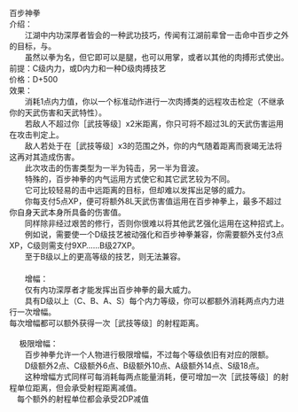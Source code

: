 <title>百步神拳</title>
<meta name="GENERATOR" content="WinCHM">
<meta http-equiv="Content-Type" content="text/html; charset=gb2312">
<br>百步神拳
<br>介绍：
<br>　　江湖中内功深厚者皆会的一种武功技巧，传闻有江湖前辈曾一击命中百步之外的目标，与。
<br>　　虽然以拳为名，但它即可以是腿，也可以用掌，或者以其他的肉搏形式使出。
<br>前提：C级内力，或D内力和一种D级肉搏技艺
<br>价格：D+500
<br>效果：
<br>　　消耗1点内力值，你以一个标准动作进行一次肉搏类的远程攻击检定（不继承你的天武伤害和天武特性）。
<br>　　若敌人不超过你［武技等级］x2米距离，你只可将不超过3L的天武伤害运用在攻击判定上。
<br>　　敌人若处于在［武技等级］x3的范围之外，你的内气随着距离而衰竭无法将这再对其造成伤害。
<br>　　此次攻击的伤害类型为一半为钝击，另一半为音波。
<br>　　特殊的，百步神拳的内气运用方式使它和其它武艺较为不同。
<br>　　它可比较轻易的击中远距离的目标，但却难以发挥出足够的威力。
<br>　　你每支付5点XP，便可将额外8L天武伤害值运用在百步神拳上，最多不超过你自身天武本身所具备的伤害值。
<br>　　同样除非经过艰苦的修行，否则你很难以将其他武艺强化运用在这种招式上。
<br>　　例如说，需要使一个D级技艺被动强化和百步神拳兼容，你需要额外支付3点XP，C级则需支付9XP……B级27XP。
<br>　　至于B级以上的更高等级的技艺，则无法兼容。
<br>　
<br>　　增幅：
<br>　　仅有内功深厚者才能发挥出百步神拳的最大威力。
<br>　　具有D级以上（C、B、A、S）每个内力等级，你可以都额外消耗两点内力进行一次增幅。
<br>    每次增幅都可以额外获得一次［武技等级］的射程距离。
<br>
<br>　  极限增幅：
<br>　　百步神拳允许一个人物进行极限增幅，不过每个等级依旧有对应的限额。
<br>　　D级额外2点、C级额外6点、B级额外10点、A级额外14点、S级18点。
<br>　　这种增幅方式同样可每消耗每两点能量消耗，便可增加一次［武技等级］的射程单位距离，但会承受射程距离减值。
<br>  　每个额外的射程单位都会承受2DP减值
<br>
<br>
